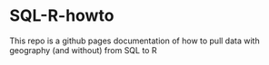 # SQL-R-howto
This repo is a github pages documentation of how to pull data with geography (and without) from SQL to R



